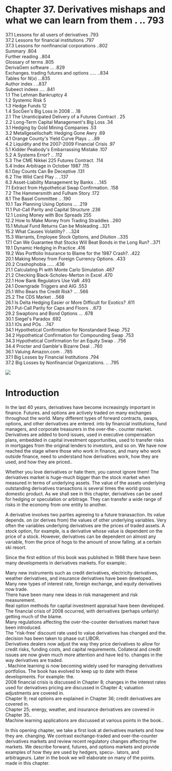 # Chapter 37. Derivatives mishaps and what we can learn from them . .. 793  

37.1 Lessons for all users of derivatives .793   
37.2 Lessons for financial institutions .797   
37.3 Lessons for nonfinancial corporations ..802   
Summary .804   
Further reading ..804   
Glossary of terms .805   
DerivaGem software ... .829   
Exchanges. trading futures and options ..... ..834   
Tables for $N(x)$ ...835   
Author index . ..837   
Subeect indeex .... .841   
1.1 The Lehman Bankruptcy 4   
1.2 Systemic Risk 5   
1.3 Hedge Funds 12   
1.4 SocGen's Big Loss in 2008 .. .18   
2.1 The Unanticipated Delivery of a Futures Contract . 25   
2.2 Long-Term Capital Management's Big Loss .34   
3.1 Hedging by Gold Mining Companies .53   
3.2 Metallgesellschaft: Hedging Gone Awry .69   
4.1 Orange County's Yield Curve Plays .. ..89   
4.2  Liquidity and the 2007-2009 Financial Crisis .97   
5.1 Kidder Peabody's Embarrassing Mistake .107   
5.2 A Systems Error? .. .112   
5.3 The CME Nikkei 225 Futures Contract. .114   
5.4 Index Arbitrage in October 1987 .115   
6.1 Day Counts Can Be Deceptive .131   
6.2 The Wild Card Play .. ..137   
6.3 Asset-Liability Management by Banks . ..145   
7.1 Extract from Hypothetical Swap Confirmation. .158   
7.2 The Hammersmith and Fulham Story .172   
8.1 The Basel Committee .. .190   
10.1 Tax Planning Using Options ... .219   
11.1 Put-Call Parity and Capital Structure .236   
12.1 Losing Money with Box Spreads 255   
12.2 How to Make Money from Trading Straddles ..260   
15.1 Mutual Fund Returns Can be Misleading ..321   
15.2 What Causes Volatility? . ..324   
15.3 Warrants, Employee Stock Options, and Dilution ..335   
17.1 Can We Guarantee that Stocks Will Beat Bonds in the Long Run? ..371   
19.1 Dynamic Hedging in Practice .416   
19.2 Was Portfolio Insurance to Blame for the 1987 Crash?. .422   
20.1  Making Money from Foreign Currency Options. .433   
20.2 Crashophobia ..... .436   
21.1 Calculating Pi with Monte Carlo Simulation .467   
21.2  Checking Black-Scholes-Merton in Excel .470   
22.1 How Bank Regulators Use VaR .493   
24.1 Downgrade Triggers and AIG .553   
25.1 Who Bears the Credit Risk? ... .566   
25.2 The CDS Market . .568   
26.1 Is Delta Hedging Easier or More Difficult for Exotics? .611   
29.1 Put-Call Parity for Caps and Floors . .673   
29.2 Swaptions and Bond Options ... .678   
30.1 Siegel's Paradox .692   
33.1 IOs and POs . .747   
34.1 Hypothetical Confirmation for Nonstandard Swap .752   
34.2 Hypothetical Confirmation for Compounding Swap .753   
34.3 Hypothetical Confirmation for an Equity Swap . .756   
34.4 Procter and Gamble's Bizarre Deal . .760   
36.1 Valuing Amazon.com . .785   
37.1 Big Losses by Financial Institutions .794   
37.2 Big Losses by Nonfinancial Organizations. .. .795  

![](images/69c47875ab0fcec2401cb93139cbf6cea3bf5a7d30901d8be65d77cc76ecdb9b.jpg)  

# Introduction  

In the last 40 years, derivatives have become increasingly important in finance. Futures. and options are actively traded on many exchanges throughout the world. Many different types of forward contracts, swaps, options, and other derivatives are entered. into by financial institutions, fund managers, and corporate treasurers in the over-the-. counter market. Derivatives are added to bond issues, used in executive compensation plans, embedded in capital investment opportunities, used to transfer risks in mortgages from the original lenders to investors, and so on. We have now reached the stage where those who work in finance, and many who work outside finance, need to understand how derivatives work, how they are used, and how they are priced..  

Whether you love derivatives or hate them, you cannot ignore them! The derivatives market is huge-much bigger than the stock market when measured in terms of underlying assets. The value of the assets underlying outstanding derivatives transactions is several times the world gross domestic product. As we shall see in this chapter, derivatives can be used for hedging or speculation or arbitrage. They can transfer a wide range of risks in the economy from one entity to another.  

A derivative involves two parties agreeing to a future tranasaction. Its value depends. on (or derives from) the values of other underlying variables. Very often the variables underlying derivatives are the prices of traded assets. A stock option, for example, is a derivative whose value is dependent on the price of a stock. However, derivatives can be dependent on almost any variable, from the price of hogs to the amount of snow falling. at a certain ski resort.  

Since the first edition of this book was published in 1988 there have been many developments in derivatives markets. For example:.  

Many new instruments such as credit derivatives, electricity derivatives, weather derivatives, and insurance derivatives have been developed..   
Many new types of interest rate, foreign exchange, and equity derivatives now trade.   
There have been many new ideas in risk management and risk measurement.   
Real option methods for capital investment appraisal have been developed.   
The financial crisis of 2008 occurred, with derivatives (perhaps unfairly) getting much of the blame.   
Many regulations affecting the over-the-counter derivatives market have been introduced.   
The "risk-free' discount rate used to value derivatives has changed and the. decision has been taken to phase out LIBOR.   
Derivatives dealers now adjust the way they price derivatives to allow for credit risks, funding costs, and capital requirements. Collateral and credit issues are now given much more attention and have led to. changes in the way derivatives are traded.   
. Machine learning is now becoming widely used for managing derivatives portfolios. The book has evolved to keep up to date with these developments. For example: the.   
2008 financial crisis is discussed in Chapter 8; changes in the interest rates used for derivatives pricing are discussed in Chapter 4; valuation adjustments are covered in.   
Chapter 9; real options are explained in Chapter 36; credit derivatives are covered in.   
Chapter 25; energy, weather, and insurance derivatives are covered in Chapter 35..   
Machine learning applications are discussed at various points in the book..  

In this opening chapter, we take a first look at derivatives markets and how they are. changing. We contrast exchange-traded and over-the-counter derivatives markets and review recent regulatory changes affecting the markets. We describe forward, futures, and options markets and provide examples of how they are used by hedgers, specu-. lators, and arbitrageurs. Later in the book we will elaborate on many of the points. made in this chapter.  

